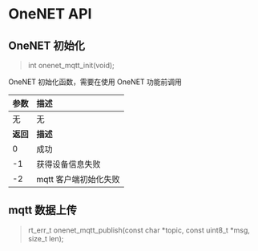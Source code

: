 # OneNET API

## OneNET 初始化

> int onenet_mqtt_init(void);

OneNET 初始化函数，需要在使用 OneNET 功能前调用

| 参数     | 描述    |
| :-----   | :-----  |
|无        | 无   |
| **返回**    | **描述**  |
|0       | 成功 |
|-1        | 获得设备信息失败 |
|-2        | mqtt 客户端初始化失败 |


## mqtt 数据上传

> rt_err_t onenet_mqtt_publish(const char *topic, const uint8_t *msg, size_t len);




